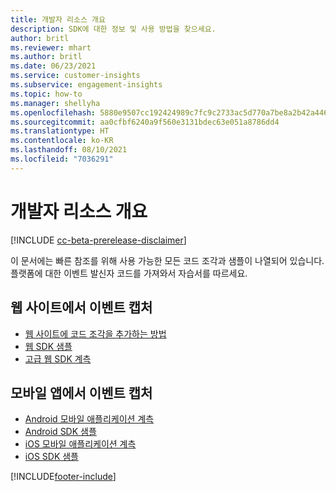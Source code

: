```yaml
---
title: 개발자 리소스 개요
description: SDK에 대한 정보 및 사용 방법을 찾으세요.
author: britl
ms.reviewer: mhart
ms.author: britl
ms.date: 06/23/2021
ms.service: customer-insights
ms.subservice: engagement-insights
ms.topic: how-to
ms.manager: shellyha
ms.openlocfilehash: 5880e9507cc192424989c7fc9c2733ac5d770a7be8a2b42a446ffd8681fa7612
ms.sourcegitcommit: aa0cfbf6240a9f560e3131bdec63e051a8786dd4
ms.translationtype: HT
ms.contentlocale: ko-KR
ms.lasthandoff: 08/10/2021
ms.locfileid: "7036291"
---
```

# <a name="developer-resources-overview"></a>개발자 리소스 개요

[!INCLUDE [cc-beta-prerelease-disclaimer](includes/cc-beta-prerelease-disclaimer.md)]

이 문서에는 빠른 참조를 위해 사용 가능한 모든 코드 조각과 샘플이 나열되어 있습니다. 플랫폼에 대한 이벤트 발신자 코드를 가져와서 자습서를 따르세요. 

## <a name="capture-events-from-websites"></a>웹 사이트에서 이벤트 캡처

- [웹 사이트에 코드 조각을 추가하는 방법](instrument-website.md)
- [웹 SDK 샘플](websdk-sample.md)
- [고급 웹 SDK 계측](advanced-SDK-implementation.md)

## <a name="capture-events-from-mobile-apps"></a>모바일 앱에서 이벤트 캡처

- [Android 모바일 애플리케이션 계측](get-started-android.md)
- [Android SDK 샘플](androidsdk-sample.md)
- [iOS 모바일 애플리케이션 계측](get-started-ios.md)
- [iOS SDK 샘플](iossdk-sample.md)

[!INCLUDE[footer-include](../includes/footer-banner.md)]